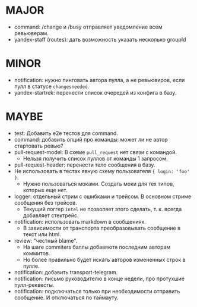 # MAJOR
* command: /change и /busy отправляет уведомление всем ревьюверам.
* yandex-staff (routes): дать возможность указать несколько groupId

# MINOR
* notification: нужно пинговать автора пулла, а не ревьювиров, если пулл в статусе `changesneeded`.
* yandex-startrek: перенести список очередей из конфига в базу.

# MAYBE
* test: Добавить e2e тестов для command.
* command: добавить опций про команды: может ли не автор стартовать ревью?
* pull-request-model: В схеме `pull_request` нет связи с командой.
  * Нельзя получить список пуллов от команды 1 запросом.
* pull-request-header: перенести тело сообщения в базу.
* Не использовать в тестах явную схему пользователя `{ login: 'foo' }`.
  * Нужно пользоваться моками. Создать моки для тех типов, которых еще нет.
* logger: отдельный стрим с ошибками и трейсом. В основном стриме сообщения без трейсов.
  * Текущий логгер `intel` не позволяет этого сделать, т. к. всегда добавляет стектрейс.
* notification: использовать markdown в сообщениях.
  * В зависимости от транспорта преобразовывать сообщение в текст или html.
* review: "честный blame".
  * На шаге commiters баллы добавяютя последним авторам коммитов.
  * Но более правильно будет искать авторов измененных строк в пулле.
* notification: добавить transport-telegram.
* notification: письмо руководителю в конце недели, про протухшие пулл-реквесты.
* notification: подключаться только при необходимости отправить сообщение. И отключаться по таймауту.
